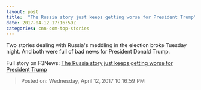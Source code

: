```yaml
---
layout: post
title:  "The Russia story just keeps getting worse for President Trump"
date: 2017-04-12 17:16:59Z
categories: cnn-com-top-stories
---
```


Two stories dealing with Russia's meddling in the election broke Tuesday night. And both were full of bad news for President Donald Trump.


Full story on F3News: [The Russia story just keeps getting worse for President Trump](http://www.f3nws.com/n/SxuvSE)

> Posted on: Wednesday, April 12, 2017 10:16:59 PM
